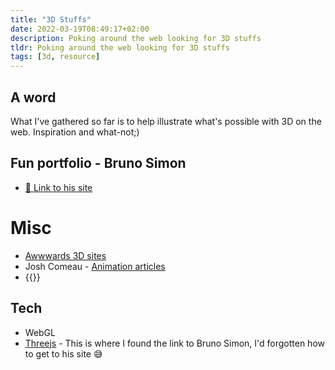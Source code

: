 ```yaml
---
title: "3D Stuffs"
date: 2022-03-19T08:49:17+02:00
description: Poking around the web looking for 3D stuffs
tldr: Poking around the web looking for 3D stuffs
tags: [3d, resource]
---
```


## A word
What I've gathered so far is to help illustrate what's possible with 3D on the web. Inspiration and what-not;)

## Fun portfolio - Bruno Simon
- [🔗 Link to his site](https://bruno-simon.com/)

# Misc
- [Awwwards 3D sites](https://www.awwwards.com/websites/3d/)
- Josh Comeau - [Animation articles](https://www.joshwcomeau.com/tutorials/animation/)
- {{<youtube deg8bOoziaE>}}

## Tech
- WebGL
- [Threejs](https://threejs.org/) - This is where I found the link to Bruno Simon, I'd forgotten how to get to his site 😅